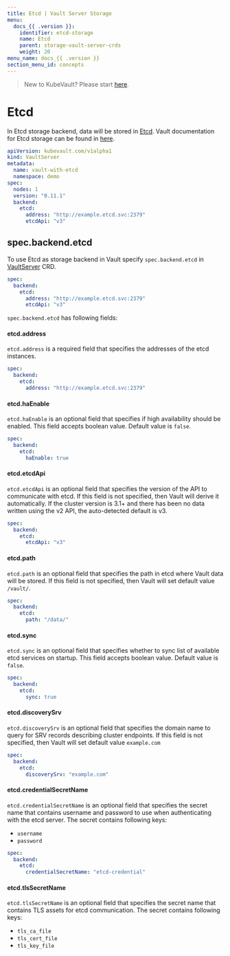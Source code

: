 ```yaml
---
title: Etcd | Vault Server Storage
menu:
  docs_{{ .version }}:
    identifier: etcd-storage
    name: Etcd
    parent: storage-vault-server-crds
    weight: 20
menu_name: docs_{{ .version }}
section_menu_id: concepts
---
```


> New to KubeVault? Please start [here](/docs/concepts/README.md).

# Etcd

In Etcd storage backend, data will be stored in [Etcd](https://coreos.com/etcd/). Vault documentation for Etcd storage can be found in [here](https://www.vaultproject.io/docs/configuration/storage/etcd.html).

```yaml
apiVersion: kubevault.com/v1alpha1
kind: VaultServer
metadata:
  name: vault-with-etcd
  namespace: demo
spec:
  nodes: 1
  version: "0.11.1"
  backend:
    etcd:
      address: "http://example.etcd.svc:2379"
      etcdApi: "v3"
```

## spec.backend.etcd

To use Etcd as storage backend in Vault specify `spec.backend.etcd` in [VaultServer](/docs/concepts/vault-server-crds/vaultserver.md) CRD.

```yaml
spec:
  backend:
    etcd:
      address: "http://example.etcd.svc:2379"
      etcdApi: "v3"
``` 

`spec.backend.etcd` has following fields:

#### etcd.address

`etcd.address` is a required field that specifies the addresses of the etcd instances.

```yaml
spec:
  backend:
    etcd:
      address: "http://example.etcd.svc:2379"
```
#### etcd.haEnable

`etcd.haEnable` is an optional field that specifies if high availability should be enabled. This field accepts boolean value. Default value is `false`.

```yaml
spec:
  backend:
    etcd:
      haEnable: true
```

#### etcd.etcdApi

`etcd.etcdApi` is an optional field that specifies the version of the API to communicate with etcd. If this field is not specified, then Vault will derive it automatically. If the cluster version is 3.1+ and there has been no data written using the v2 API, the auto-detected default is v3. 

```yaml
spec:
  backend:
    etcd:
      etcdApi: "v3"
```

#### etcd.path

`etcd.path` is an optional field that specifies the path in etcd where Vault data will be stored. If this field is not specified, then Vault will set default value `/vault/`.

```yaml
spec:
  backend:
    etcd:
      path: "/data/"
```

#### etcd.sync

`etcd.sync` is an optional field that specifies whether to sync list of available etcd services on startup. This field accepts boolean value. Default value is `false`.

```yaml
spec:
  backend:
    etcd:
      sync: true
```

#### etcd.discoverySrv

`etcd.discoverySrv` is an optional field that specifies the domain name to query for SRV records describing cluster endpoints. If this field is not specified, then Vault will set default value `example.com`

```yaml
spec:
  backend:
    etcd:
      discoverySrv: "example.com"
```

#### etcd.credentialSecretName

`etcd.credentialSecretName` is an optional field that specifies the secret name that contains username and password to use when authenticating with the etcd server. The secret contains following keys: 
  - `username`
  - `password`

```yaml
spec:
  backend:
    etcd:
      credentialSecretName: "etcd-credential"
```

#### etcd.tlsSecretName

`etcd.tlsSecretName` is an optional field that specifies the secret name that contains TLS assets for etcd communication. The secret contains following keys:
  - `tls_ca_file`
  - `tls_cert_file`
  - `tls_key_file`
